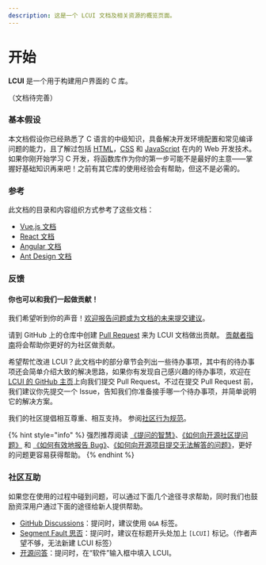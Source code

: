 ```yaml
---
description: 这是一个 LCUI 文档及相关资源的概览页面。
---
```


# 开始

**LCUI** 是一个用于构建用户界面的 C 库。

（文档待完善）

### 基本假设 <a id="assumptions"></a>

 本文档假设你已经熟悉了  C 语言的中级知识，具备解决开发环境配置和常见编译问题的能力，且了解过包括  [HTML](https://developer.mozilla.org/docs/Learn/HTML/Introduction_to_HTML)，[CSS](https://developer.mozilla.org/docs/Learn/CSS/First_steps) 和 [JavaScript](https://developer.mozilla.org/en-US/docs/Web/JavaScript/A_re-introduction_to_JavaScript) 在内的 Web 开发技术。如果你刚开始学习 C 开发，将函数库作为你的第一步可能不是最好的主意——掌握好基础知识再来吧！之前有其它库的使用经验会有帮助，但这不是必需的。

### 参考

此文档的目录和内容组织方式参考了这些文档：

* [Vue.js 文档](https://cn.vuejs.org/v2/guide/index.html)
* [React 文档](https://react.docschina.org/docs/getting-started.html)
* [Angular 文档](https://angular.cn/docs)
* [Ant Design 文档](https://ant.design/docs/react/introduce-cn)

### 反馈 <a id="&#x5982;&#x4F55;&#x8D21;&#x732E;"></a>

#### 你也可以和我们一起做贡献！ <a id="you-can-sit-with-us"></a>

我们希望听到你的声音！[欢迎报告问题或为文档的未来提交建议](https://github.com/lc-ui/lcui-guide/issues/new)。

请到 GitHub 上的仓库中创建 [Pull Request](https://github.com/lc-ui/lcui-guide/pulls) 来为 LCUI 文档做出贡献。 [贡献者指南](https://github.com/lc-soft/LCUI/blob/master/CONTRIBUTING.md)将会帮助你更好的为社区做贡献。

希望帮忙改进 LCUI？此文档中的部分章节会列出一些待办事项，其中有的待办事项还会简单介绍大致的解决思路，如果你有发现自己感兴趣的待办事项，欢迎在 [LCUI 的 GitHub 主页](https://github.com/lc-soft/LCUI)上向我们提交 Pull Request。不过在提交 Pull Request 前，我们建议你先提交一个 Issue，告知我们你准备接手哪一个待办事项，并简单说明它的解决方案。

我们的社区提倡相互尊重、相互支持。 参阅[社区行为规范](https://github.com/lc-soft/LCUI/blob/master/CODE_OF_CONDUCT.md)。

{% hint style="info" %}
强烈推荐阅读 [《提问的智慧》](https://github.com/ryanhanwu/How-To-Ask-Questions-The-Smart-Way)、[《如何向开源社区提问题》](https://github.com/seajs/seajs/issues/545) 和 [《如何有效地报告 Bug》](http://www.chiark.greenend.org.uk/~sgtatham/bugs-cn.html)、[《如何向开源项目提交无法解答的问题》](https://zhuanlan.zhihu.com/p/25795393)，更好的问题更容易获得帮助。
{% endhint %}

### 社区互助 <a id="&#x793E;&#x533A;&#x4E92;&#x52A9;"></a>

如果您在使用的过程中碰到问题，可以通过下面几个途径寻求帮助，同时我们也鼓励资深用户通过下面的途径给新人提供帮助。

* [GitHub Discussions](https://github.com/lc-soft/LCUI/discussions)：提问时，建议使用 `Q&A` 标签。
* [Segment Fault 思否](https://segmentfault.com/)：提问时，建议在标题开头处加上 `[LCUI]` 标记。（作者声望不够，无法新建 LCUI 标签）
* [开源问答](https://www.oschina.net/question/ask)：提问时，在“软件”输入框中填入 LCUI。





